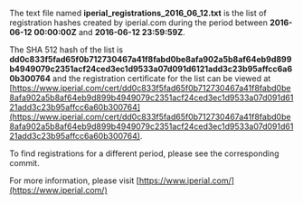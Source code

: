 The text file named **iperial_registrations_2016_06_12.txt** is the list of registration hashes created by iperial.com during the period between **2016-06-12 00:00:00Z** and **2016-06-12 23:59:59Z**.

The SHA 512 hash of the list is **dd0c833f5fad65f0b712730467a41f8fabd0be8afa902a5b8af64eb9d899b4949079c2351acf24ced3ec1d9533a07d091d6121add3c23b95affcc6a60b300764** and the registration certificate for the list can be viewed at [https://www.iperial.com/cert/dd0c833f5fad65f0b712730467a41f8fabd0be8afa902a5b8af64eb9d899b4949079c2351acf24ced3ec1d9533a07d091d6121add3c23b95affcc6a60b300764](https://www.iperial.com/cert/dd0c833f5fad65f0b712730467a41f8fabd0be8afa902a5b8af64eb9d899b4949079c2351acf24ced3ec1d9533a07d091d6121add3c23b95affcc6a60b300764).

To find registrations for a different period, please see the corresponding commit.

For more information, please visit [https://www.iperial.com/](https://www.iperial.com/)
